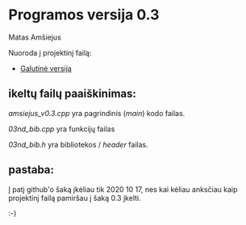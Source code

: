 # Programos versija 0.3
Matas Amšiejus

Nuoroda į projektinį failą:
* [Galutinė versija](https://github.com/iLoveCepelinai/Objektinis_programavimas/releases/tag/v0.3)

## ikeltų failų paaiškinimas:
*amsiejus_v0.3.cpp* yra pagrindinis (*main*) kodo failas.

*03nd_bib.cpp* yra funkcijų failas

*03nd_bib.h* yra bibliotekos / *header* failas.

## pastaba:
Į patį github'o šaką įkėliau tik 2020 10 17, nes kai kėliau anksčiau kaip projektinį failą pamiršau į šaką 0.3 įkelti.

:-)

